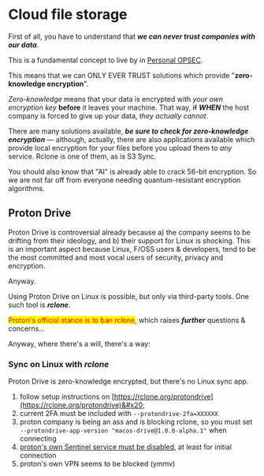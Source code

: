 # Cloud file storage

First of all, you have to understand that _**we can never trust companies with our data**_.

This is a fundamental concept to live by in [Personal OPSEC](https://duckduckgo.com/?q=personal+opsec).&#x20;

This means that we can ONLY EVER TRUST solutions which provide "**zero-knowledge encryption**".

_Zero-knowledge_ means that your data is encrypted with _your own encryption key_ **before** it leaves your machine. That way, ~~if~~ _**WHEN**_ the host company is forced to give up your data, _they actually cannot_.



There are many solutions available, _**be sure to check for zero-knowledge encryption**_ — although, actually, there are also applications available which provide local encryption for your files before you upload them to _any_ service. Rclone is one of them, as is S3 Sync.&#x20;

You should also know that "AI" is already able to crack 56-bit encryption. So we are not far off from everyone needing quantum-resistant encryption algorithms.



## Proton Drive

Proton Drive is controversial already because a) the company seems to be drifting from their ideology, and b) their support for Linux is shocking. This is an important aspect because Linux, F/OSS users & developers, tend to be the most committed and most vocal users of security, privacy and encryption.

Anyway.

Using Proton Drive on Linux is possible, but only via third-party tools. One such tool is _**rclone**_.

<mark style="color:red;">Proton's official stance is to ban rclone</mark>, which raises _**further**_ questions & concerns...

Anyway, where there's a will, there's a way:

### Sync on Linux with _rclone_

Proton Drive is zero-knowledge encrypted, but there's no Linux sync app.

1. follow setup instructions on [https://rclone.org/protondrive](https://rclone.org/protondrive)&#x20;
2. current 2FA must be included with `--protondrive-2fa=XXXXXX`
3. proton company is being an ass and is blocking rclone, so you must set `--protondrive-app-version "macos-drive@1.0.0-alpha.1"` when connecting
4. [proton's _own_ Sentinel service must be disabled](https://account.proton.me/mail/security), at least for initial connection
5. proton's own VPN seems to be blocked (ymmv)

